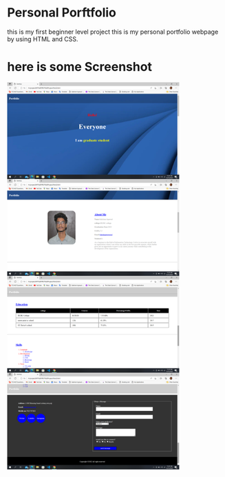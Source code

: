 # Personal Porftfolio
this is my first beginner level project this is my personal portfolio webpage by using HTML and CSS.

# here is some Screenshot
<img align="center" alt="Coding" width="400" src="https://github.com/SakshamAgrawall/My-first-Project/blob/main/screenshot/1.png">
<img align="center" alt="Coding" width="400" src="https://github.com/SakshamAgrawall/My-first-Project/blob/main/screenshot/2.png">
<img align="center" alt="Coding" width="400" src="https://github.com/SakshamAgrawall/My-first-Project/blob/main/screenshot/3.png">
<img align="center" alt="Coding" width="400" src="https://github.com/SakshamAgrawall/My-first-Project/blob/main/screenshot/4.png">
